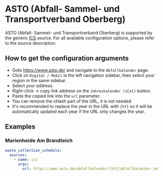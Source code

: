 # ASTO (Abfall- Sammel- und Transportverband Oberberg)

ASTO (Abfall- Sammel- und Transportverband Oberberg) is supported by the generic [ICS](/doc/source/ics.md) source. For all available configuration options, please refer to the source description.


## How to get the configuration arguments

- Goto <https://www.asto.de/> and navigate to the `Abfallkalender` page.
- Click on `Digital / Mobil` in the left navigation sidebar, then select your region in the same sidebar.
- Select your address.
- Right-click -> copy link address on the `Jahreskalender (iCal)` button.
- Paste the copied link into the `url` parameter.
- You can remove the cHash part of the URL, it is not needed.
- It's recommended to replace the year in the URL with `{%Y}` so it will be automatically updated each year if the URL only changes the year.

## Examples

### Marienheide Am Brandteich

```yaml
waste_collection_schedule:
  sources:
    - name: ics
      args:
        url: https://www.asto.de/abfallkalender/{%Y}/abfallkalender-jahresdetail/jahrdetail-digital/staedte-listview/district-detailview/district-ical?tx_cctrashcalendar_fetrashcal%5Baction%5D=iCalExport&tx_cctrashcalendar_fetrashcal%5Bcontroller%5D=District&tx_cctrashcalendar_fetrashcal%5Bdistrict%5D=49364
```
